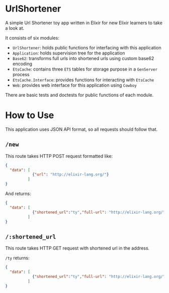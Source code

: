 # UrlShortener

A simple Url Shortener toy app written in Elixir for new Elixir learners to
take a look at. 

It consists of six modules:
* `UrlShortener`: holds public functions for interfacing with this application
* `Application`: holds supervision tree for the application
* `Base62`: transforms full urls into shortened urls using custom base62
  encoding
* `EtsCache`: contains three `ETS` tables for storage purpose in a `GenServer`
  process
* `EtsCache.Interface`: provides functions for interacting with `EtsCache` 
* `Web`: provides web interface for this application using `Cowboy`

There are basic tests and doctests for public functions of each module. 

# How to Use

This application uses JSON API format, so all requests should follow that.

## `/new` 

This route takes HTTP POST request formatted like:

```json
{
  "data": [
            {"url": "http://elixir-lang.org/"}
          ]
}
```

And returns: 

```json
{
  "data": [
            {"shortened_url":"ty","full-url": "http://elixir-lang.org/"}
          ]
}
```

## `/:shortened_url`

This route takes HTTP GET request with shortened url in the address.

`/ty` returns:

```json
{
  "data": [
            {"shortened_url":"ty","full-url": "http://elixir-lang.org/"}
          ]
}
```
